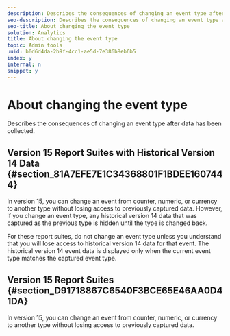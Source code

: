 ```yaml
---
description: Describes the consequences of changing an event type after data has been collected.
seo-description: Describes the consequences of changing an event type after data has been collected.
seo-title: About changing the event type
solution: Analytics
title: About changing the event type
topic: Admin tools
uuid: b0d6d4da-2b9f-4cc1-ae5d-7e386b8eb6b5
index: y
internal: n
snippet: y
---
```


# About changing the event type

Describes the consequences of changing an event type after data has been collected.

## Version 15 Report Suites with Historical Version 14 Data {#section_81A7EFE7E1C34368801F1BDEE1607444}

In version 15, you can change an event from counter, numeric, or currency to another type without losing access to previously captured data. However, if you change an event type, any historical version 14 data that was captured as the previous type is hidden until the type is changed back.

For these report suites, do not change an event type unless you understand that you will lose access to historical version 14 data for that event. The historical version 14 event data is displayed only when the current event type matches the captured event type.

## Version 15 Report Suites {#section_D91718867C6540F3BCE65E46AA0D41DA}

In version 15, you can change an event from counter, numeric, or currency to another type without losing access to previously captured data. 
